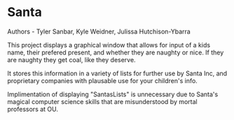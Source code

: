 # Santa

Authors - Tyler Sanbar, Kyle Weidner, Julissa Hutchison-Ybarra

This project displays a graphical window that allows for input of a kids name, their prefered present, and whether they are
naughty or nice. If they are naughty they get coal, like they deserve.

It stores this information in a variety of lists for further use by Santa Inc, and proprietary companies with plausable use for your children's info.

Implimentation of displaying "SantasLists" is unnecessary due to Santa's magical computer science skills that are misunderstood by mortal professors at OU.
